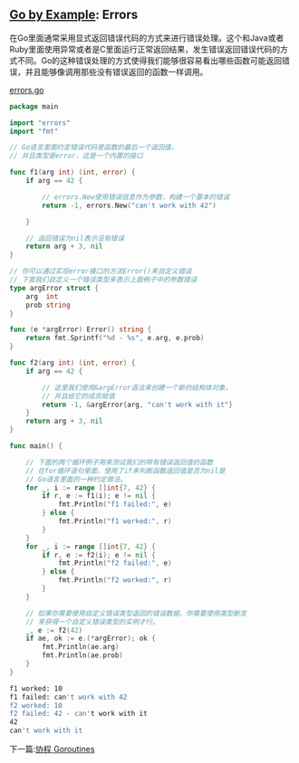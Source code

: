 ## [Go by Example](https://gobyexample.com/): Errors

在Go里面通常采用显式返回错误代码的方式来进行错误处理。这个和Java或者Ruby里面使用异常或者是C里面运行正常返回结果，发生错误返回错误代码的方式不同。Go的这种错误处理的方式使得我们能够很容易看出哪些函数可能返回错误，并且能够像调用那些没有错误返回的函数一样调用。

[errors.go](<../src/errors.go>)

```go
package main

import "errors"
import "fmt"

// Go语言里面约定错误代码是函数的最后一个返回值，
// 并且类型是error，这是一个内置的接口

func f1(arg int) (int, error) {
	if arg == 42 {

		// errors.New使用错误信息作为参数，构建一个基本的错误
		return -1, errors.New("can't work with 42")

	}

	// 返回错误为nil表示没有错误
	return arg + 3, nil
}

// 你可以通过实现error接口的方法Error()来自定义错误
// 下面我们自定义一个错误类型来表示上面例子中的参数错误
type argError struct {
	arg  int
	prob string
}

func (e *argError) Error() string {
	return fmt.Sprintf("%d - %s", e.arg, e.prob)
}

func f2(arg int) (int, error) {
	if arg == 42 {

		// 这里我们使用&argError语法来创建一个新的结构体对象，
		// 并且给它的成员赋值
		return -1, &argError{arg, "can't work with it"}
	}
	return arg + 3, nil
}

func main() {

	// 下面的两个循环例子用来测试我们的带有错误返回值的函数
	// 在for循环语句里面，使用了if来判断函数返回值是否为nil是
	// Go语言里面的一种约定做法。
	for _, i := range []int{7, 42} {
		if r, e := f1(i); e != nil {
			fmt.Println("f1 failed:", e)
		} else {
			fmt.Println("f1 worked:", r)
		}
	}
	for _, i := range []int{7, 42} {
		if r, e := f2(i); e != nil {
			fmt.Println("f2 failed:", e)
		} else {
			fmt.Println("f2 worked:", r)
		}
	}

	// 如果你需要使用自定义错误类型返回的错误数据，你需要使用类型断言
	// 来获得一个自定义错误类型的实例才行。
	_, e := f2(42)
	if ae, ok := e.(*argError); ok {
		fmt.Println(ae.arg)
		fmt.Println(ae.prob)
	}
}
```

```bash
f1 worked: 10
f1 failed: can't work with 42
f2 worked: 10
f2 failed: 42 - can't work with it
42
can't work with it
```

下一篇:[协程 Goroutines](goroutines.md)